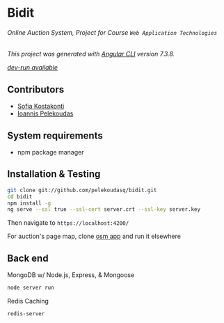 # Bidit
###### Online Auction System, Project for Course `Web Application Technologies`
_This project was generated with [Angular CLI](https://github.com/angular/angular-cli) version 7.3.8._

_[dev-run available](https://83.212.108.244:4200/ "~okeanos server")_

Contributors
------------

* [Sofia Kostakonti](https://github.com/sofiakstk/ "Sofia Kostakonti")
* [Ioannis Pelekoudas](https://github.com/pelekoudasq/ "Ioannis Pelekoudas")

System requirements
-------------------

* npm package manager

Installation & Testing
----------------------

```bash
git clone git://github.com/pelekoudasq/bidit.git
cd bidit
npm install -g
ng serve --ssl true --ssl-cert server.crt --ssl-key server.key
```
Then navigate to `https://localhost:4200/`

For auction's page map, clone [osm app](https://github.com/sofiakstk/osmapp "osm app") and run it elsewhere

Back end
--------

MongoDB w/ Node.js, Express, & Mongoose

```bash
node server run
```

Redis Caching
```bash
redis-server
```
